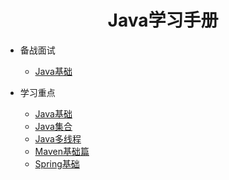 <h1 align="center">Java学习手册</h1>

- 备战面试

  - [Java基础](./docs/面试题总结-Java基础.md)
  
- 学习重点

  - [Java基础](./docs/学习重点-Java基础.md)
  - [Java集合](./docs/b-2Java集合.md)
  - [Java多线程](./docs/b-3Java多线程.md)
  - [Maven基础篇](./docs/maven基础篇.md)
  - [Spring基础](./docs/spring6.md)